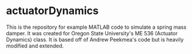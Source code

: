 # actuatorDynamics
This is the repository for example MATLAB code to simulate a spring mass damper. It was created for Oregon State University's ME 536 (Actuator Dynamics) class. It is based off of Andrew Peekmea's code but is heavily modified and extended.
